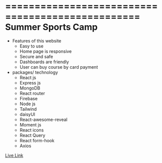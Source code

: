  =================================================
            Summer Sports Camp
 =================================================    

* Features of this website
    * Easy to use
    * Home page is responsive
    * Secure and safe 
    * Dashboards are friendly
    * User can buy course by card payment
* packages/ technology 
    * React js
    * Express js
    * MongoDB
    * React router
    * Firebase
    * Node js
    * Tailwind
    * daisyUI
    * React-awesome-reveal
    * Moment js
    * React icons
    * React Query
    * React form-hook
    * Axios

[Live Link](https://toycars-3b671.web.app/ "BengaliChefs")